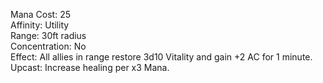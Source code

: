 Mana Cost: 25  
Affinity: Utility  
Range: 30ft radius  
Concentration: No  
Effect: All allies in range restore 3d10 Vitality and gain +2 AC for 1 minute.  
Upcast: Increase healing per x3 Mana.